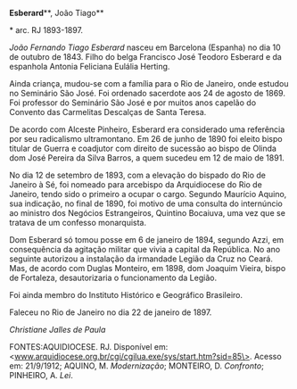 **Esberard****, João Tiago**

\* arc. RJ 1893-1897.

*João Fernando Tiago Esberard* nasceu em Barcelona (Espanha) no dia 10
de outubro de 1843. Filho do belga Francisco José Teodoro Esberard e da
espanhola Antonia Feliciana Eulália Herting.

Ainda criança, mudou-se com a família para o Rio de Janeiro, onde
estudou no Seminário São José. Foi ordenado sacerdote aos 24 de agosto
de 1869. Foi professor do Seminário São José e por muitos anos capelão
do Convento das Carmelitas Descalças de Santa Teresa.

De acordo com Alceste Pinheiro, Esberard era considerado uma referência
por seu radicalismo ultramontano. Em 26 de junho de 1890 foi eleito
bispo titular de Guerra e coadjutor com direito de sucessão ao bispo de
Olinda dom José Pereira da Silva Barros, a quem sucedeu em 12 de maio de
1891.

No dia 12 de setembro de 1893, com a elevação do bispado do Rio de
Janeiro à Sé, foi nomeado para arcebispo da Arquidiocese do Rio de
Janeiro, tendo sido o primeiro a ocupar o cargo. Segundo Maurício
Aquino, sua indicação, no final de 1890, foi motivo de uma consulta do
internúncio ao ministro dos Negócios Estrangeiros, Quintino Bocaiuva,
uma vez que se tratava de um confesso monarquista.

Dom Esberard só tomou posse em 6 de janeiro de 1894, segundo Azzi, em
consequência da agitação militar que vivia a capital da República. No
ano seguinte autorizou a instalação da irmandade Legião da Cruz no
Ceará. Mas, de acordo com Duglas Monteiro, em 1898, dom Joaquim Vieira,
bispo de Fortaleza, desautorizaria o funcionamento da Legião.

Foi ainda membro do Instituto Histórico e Geográfico Brasileiro.

Faleceu no Rio de Janeiro no dia 22 de janeiro de 1897.

*Christiane Jalles de Paula*

FONTES:AQUIDIOCESE. RJ. Disponível em:
\<www.arquidiocese.org.br/cgi/cgilua.exe/sys/start.htm?sid=85\>. Acesso
em: 21/9/1912; AQUINO, M. *Modernização*; MONTEIRO, D. *Confronto*;
PINHEIRO, A. *Lei*.
